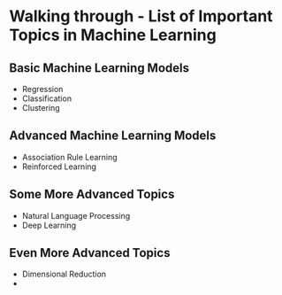 # Walking through - List of Important Topics in Machine Learning

## Basic Machine Learning Models
- Regression
- Classification
- Clustering

## Advanced Machine Learning Models
- Association Rule Learning
- Reinforced Learning

## Some More Advanced Topics
- Natural Language Processing
- Deep Learning

## Even More Advanced Topics
- Dimensional Reduction
-